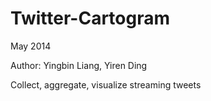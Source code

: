 # Twitter-Cartogram
May 2014

Author: Yingbin Liang, Yiren Ding

Collect, aggregate, visualize streaming tweets
